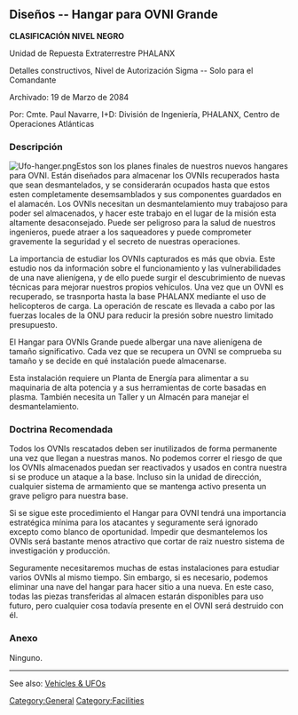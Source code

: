 ## Diseños -- Hangar para OVNI Grande

**CLASIFICACIÓN NIVEL NEGRO**

Unidad de Repuesta Extraterrestre PHALANX

Detalles constructivos, Nivel de Autorización Sigma -- Solo para el
Comandante

Archivado: 19 de Marzo de 2084

Por: Cmte. Paul Navarre, I+D: División de Ingeniería, PHALANX, Centro de
Operaciones Atlánticas

### Descripción

![](Ufo-hanger.png "Ufo-hanger.png")Estos son los planes finales de
nuestros nuevos hangares para OVNI. Están diseñados para almacenar los
OVNIs recuperados hasta que sean desmantelados, y se considerarán
ocupados hasta que estos esten completamente desemsamblados y sus
componentes guardados en el alamacén. Los OVNIs necesitan un
desmantelamiento muy trabajoso para poder sel almacenados, y hacer este
trabajo en el lugar de la misión esta altamente desaconsejado. Puede ser
peligroso para la salud de nuestros ingenieros, puede atraer a los
saqueadores y puede comprometer gravemente la seguridad y el secreto de
nuestras operaciones.

La importancia de estudiar los OVNIs capturados es más que obvia. Este
estudio nos da información sobre el funcionamiento y las
vulnerabilidades de una nave alienígena, y de ello puede surgir el
descubrimiento de nuevas técnicas para mejorar nuestros propios
vehículos. Una vez que un OVNI es recuperado, se trasnporta hasta la
base PHALANX mediante el uso de helicopteros de carga. La operación de
rescate es llevada a cabo por las fuerzas locales de la ONU para reducir
la presión sobre nuestro limitado presupuesto.

El Hangar para OVNIs Grande puede albergar una nave alienígena de tamaño
significativo. Cada vez que se recupera un OVNI se comprueba su tamaño y
se decide en qué instalación puede almacenarse.

Esta instalación requiere un Planta de Energía para alimentar a su
maquinaria de alta potencia y a sus herramientas de corte basadas en
plasma. También necesita un Taller y un Almacén para manejar el
desmantelamiento.

### Doctrina Recomendada

Todos los OVNIs rescatados deben ser inutilizados de forma permanente
una vez que llegan a nuestras manos. No podemos correr el riesgo de que
los OVNIs almacenados puedan ser reactivados y usados en contra nuestra
si se produce un ataque a la base. Incluso sin la unidad de dirección,
cualquier sistema de armamiento que se mantenga activo presenta un grave
peligro para nuestra base.

Si se sigue este procedimiento el Hangar para OVNI tendrá una
importancia estratégica mínima para los atacantes y seguramente será
ignorado excepto como blanco de oportunidad. Impedir que desmantelemos
los OVNIs será bastante menos atractivo que cortar de raiz nuestro
sistema de investigación y producción.

Seguramente necesitaremos muchas de estas instalaciones para estudiar
varios OVNIs al mismo tiempo. Sin embargo, si es necesario, podemos
eliminar una nave del hangar para hacer sitio a una nueva. En este caso,
todas las piezas transferidas al almacen estarán disponibles para uso
futuro, pero cualquier cosa todavía presente en el OVNI será destruido
con él.

### Anexo

Ninguno.

------------------------------------------------------------------------

See also: [Vehicles & UFOs](Vehicles_&_UFOs "wikilink")

[Category:General](Category:General "wikilink")
[Category:Facilities](Category:Facilities "wikilink")